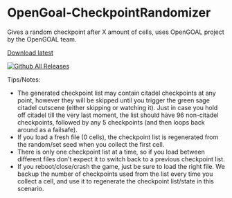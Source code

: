 # OpenGoal-CheckpointRandomizer
Gives a random checkpoint after X amount of cells, uses OpenGOAL project by the OpenGOAL team.

[Download latest](https://github.com/zedb0t/opengoal-checkpointrandomizer/releases/latest/download/OpenGoal-CheckpointRandomizer.zip)  

[![Github All Releases](https://img.shields.io/github/downloads/zedb0t/OpenGoal-CheckpointRandomizer/total.svg)]()

Tips/Notes:

- The generated checkpoint list may contain citadel checkpoints at any point, however they will be skipped until you trigger the green sage citadel cutscene (either skipping or watching it). Just in case you hold off citadel till the very last moment, the list should have 96 non-citadel checkpoints, followed by any 5 checkpoints (and then loops back around as a failsafe).
- If you load a fresh file (0 cells), the checkpoint list is regenerated from the random/set seed when you collect the first cell.
- There is only one checkpoint list at a time, so if you load between different files don't expect it to switch back to a previous checkpoint list.
- If you reboot/close/crash the game, just be sure to load the right file. We backup the number of checkpoints used from the list every time you collect a cell, and use it to regenerate the checkpoint list/state in this scenario.

